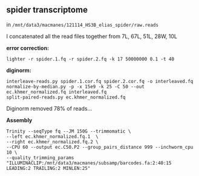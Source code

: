 spider transcriptome
--

in `/mnt/data3/macmanes/121114_HS3B_elias_spider/raw.reads`

I concatenated all the read files together from 7L, 67L, 51L, 28W, 10L

**error correction:**


	lighter -r spider.1.fq -r spider.2.fq -k 17 50000000 0.1 -t 40

**diginorm:**

	interleave-reads.py spider.1.cor.fq spider.2.cor.fq -o interleaved.fq
	normalize-by-median.py -p -x 15e9 -k 25 -C 50 --out ec.khmer_normalized.fq interleaved.fq
	split-paired-reads.py ec.khmer_normalized.fq
	

Diginorm removed 78% of reads...
	
**Assembly**

	Trinity --seqType fq --JM 150G --trimmomatic \
    --left ec.khmer_normalized.fq.1  \
    --right ec.khmer_normalized.fq.2 \
    --CPU 60 --output ec.C50.P2 --group_pairs_distance 999 --inchworm_cpu 10 \
    --quality_trimming_params "ILLUMINACLIP:/mnt/data3/macmanes/subsamp/barcodes.fa:2:40:15 LEADING:2 TRAILING:2 MINLEN:25"